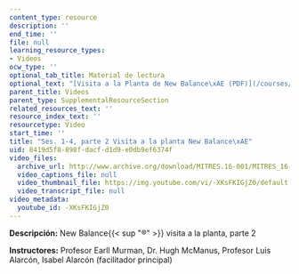 ```yaml
---
content_type: resource
description: ''
end_time: ''
file: null
learning_resource_types:
- Videos
ocw_type: ''
optional_tab_title: Material de lectura
optional_text: "[Visita a la Planta de New Balance\xAE (PDF)](/courses/res-16-001-lean-enterprise-en-espanol-january-iap-2012/resources/mitres_16_001iap12_1-4_vis)"
parent_title: Videos
parent_type: SupplementalResourceSection
related_resources_text: ''
resource_index_text: ''
resourcetype: Video
start_time: ''
title: "Ses. 1-4, parte 2 Visita a la planta New Balance\xAE"
uid: 8419d5f8-898f-dacf-d1d9-e0db9ef6374f
video_files:
  archive_url: http://www.archive.org/download/MITRES.16-001/MITRES_16-001_vid2_300k.mp4
  video_captions_file: null
  video_thumbnail_file: https://img.youtube.com/vi/-XKsFKIGjZ0/default.jpg
  video_transcript_file: null
video_metadata:
  youtube_id: -XKsFKIGjZ0
---
```


**Descripción:** New Balance{{< sup "®" >}} visita a la planta, parte 2

**Instructores:** Profesor Earll Murman, Dr. Hugh McManus, Profesor Luis Alarcón, Isabel Alarcón (facilitador principal)



